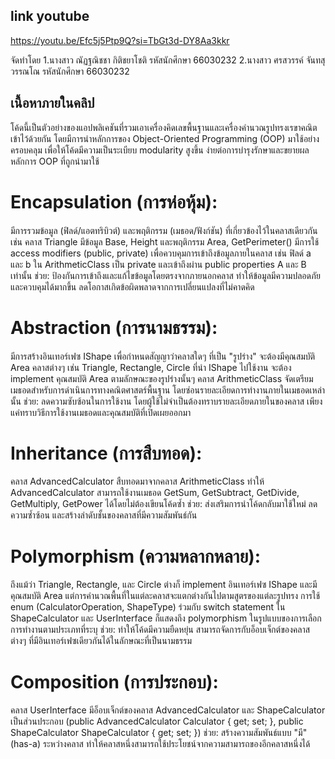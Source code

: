 ## link youtube 
https://youtu.be/Efc5j5Ptp9Q?si=TbGt3d-DY8Aa3kkr

จัดทำโดย
1.นางสาว ณัฏฐณิชชา กิติชยาโชติ รหัสนักศึกษา 66030232
2.นางสาว ศรสวรรค์ จันทสุวรรณโณ รหัสนักศึกษา 66030232

## เนื้อหาภายในคลิป
โค้ดนี้เป็นตัวอย่างของแอปพลิเคชันที่รวมเอาเครื่องคิดเลขพื้นฐานและเครื่องคำนวณรูปทรงเรขาคณิตเข้าไว้ด้วยกัน โดยมีการนำหลักการของ Object-Oriented Programming (OOP) มาใช้อย่างครอบคลุม เพื่อให้โค้ดมีความเป็นระเบียบ modularity สูงขึ้น ง่ายต่อการบำรุงรักษาและขยายผล
หลักการ OOP ที่ถูกนำมาใช้
# Encapsulation (การห่อหุ้ม):
มีการรวมข้อมูล (ฟิลด์/แอตทริบิวต์) และพฤติกรรม (เมธอด/ฟังก์ชัน) ที่เกี่ยวข้องไว้ในคลาสเดียวกัน เช่น คลาส Triangle มีข้อมูล Base, Height และพฤติกรรม Area, GetPerimeter()
มีการใช้ access modifiers (public, private) เพื่อควบคุมการเข้าถึงข้อมูลภายในคลาส เช่น ฟิลด์ a และ b ใน ArithmeticClass เป็น private และเข้าถึงผ่าน public properties A และ B เท่านั้น
ช่วย: ป้องกันการเข้าถึงและแก้ไขข้อมูลโดยตรงจากภายนอกคลาส ทำให้ข้อมูลมีความปลอดภัยและควบคุมได้มากขึ้น ลดโอกาสเกิดข้อผิดพลาดจากการเปลี่ยนแปลงที่ไม่คาดคิด

# Abstraction (การนามธรรม):
มีการสร้างอินเทอร์เฟซ IShape เพื่อกำหนดสัญญาว่าคลาสใดๆ ที่เป็น "รูปร่าง" จะต้องมีคุณสมบัติ Area
คลาสต่างๆ เช่น Triangle, Rectangle, Circle ที่นำ IShape ไปใช้งาน จะต้อง implement คุณสมบัติ Area ตามลักษณะของรูปร่างนั้นๆ
คลาส ArithmeticClass จัดเตรียมเมธอดสำหรับการดำเนินการทางคณิตศาสตร์พื้นฐาน โดยซ่อนรายละเอียดการทำงานภายในเมธอดเหล่านั้น
ช่วย: ลดความซับซ้อนในการใช้งาน โดยผู้ใช้ไม่จำเป็นต้องทราบรายละเอียดภายในของคลาส เพียงแค่ทราบวิธีการใช้งานเมธอดและคุณสมบัติที่เปิดเผยออกมา

# Inheritance (การสืบทอด):
คลาส AdvancedCalculator สืบทอดมาจากคลาส ArithmeticClass ทำให้ AdvancedCalculator สามารถใช้งานเมธอด GetSum, GetSubtract, GetDivide, GetMultiply, GetPower ได้โดยไม่ต้องเขียนโค้ดซ้ำ
ช่วย: ส่งเสริมการนำโค้ดกลับมาใช้ใหม่ ลดความซ้ำซ้อน และสร้างลำดับชั้นของคลาสที่มีความสัมพันธ์กัน

# Polymorphism (ความหลากหลาย):
ถึงแม้ว่า Triangle, Rectangle, และ Circle ต่างก็ implement อินเทอร์เฟซ IShape และมีคุณสมบัติ Area แต่การคำนวณพื้นที่ในแต่ละคลาสจะแตกต่างกันไปตามสูตรของแต่ละรูปทรง
การใช้ enum (CalculatorOperation, ShapeType) ร่วมกับ switch statement ใน ShapeCalculator และ UserInterface ก็แสดงถึง polymorphism ในรูปแบบของการเลือกการทำงานตามประเภทที่ระบุ
ช่วย: ทำให้โค้ดมีความยืดหยุ่น สามารถจัดการกับอ็อบเจ็กต์ของคลาสต่างๆ ที่มีอินเทอร์เฟซเดียวกันได้ในลักษณะที่เป็นนามธรรม

# Composition (การประกอบ):
คลาส UserInterface มีอ็อบเจ็กต์ของคลาส AdvancedCalculator และ ShapeCalculator เป็นส่วนประกอบ (public AdvancedCalculator Calculator { get; set; }, public ShapeCalculator ShapeCalculator { get; set; })
ช่วย: สร้างความสัมพันธ์แบบ "มี" (has-a) ระหว่างคลาส ทำให้คลาสหนึ่งสามารถใช้ประโยชน์จากความสามารถของอีกคลาสหนึ่งได้
